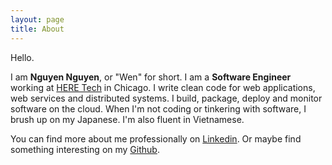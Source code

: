 ```yaml
---
layout: page
title: About
---
```


Hello.

I am **Nguyen Nguyen**, or "Wen" for short. I am a **Software Engineer**
working at [HERE Tech](https://www.linkedin.com/company/3237134/) in Chicago.
I write clean code for web applications, web services and distributed systems.
I build, package, deploy and monitor software on the cloud. 
When I'm not coding or tinkering with software, I brush up on my Japanese. I'm
also fluent in Vietnamese.

You can find more about me professionally 
on [Linkedin](https://www.linkedin.com/in/nguyensquared/). 
Or maybe find something interesting 
on my [Github](https://github.com/wenn).



